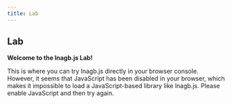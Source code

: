 ```yaml
---
title: Lab
---
```


## Lab

**Welcome to the lnagb.js Lab!**

<p>
	This is where you can try lnagb.js directly in your browser console.
	<span id="no-js">
		However, it seems that JavaScript has been disabled in your browser,
		which makes it impossible to load a JavaScript-based library like
		lnagb.js. Please enable JavaScript and then try again.
	</span>
</p>
<p id="success" hidden>
	lnagb.js has been loaded and is currently available on this web page under
	the namespace <code>lnagbjs</code>. <br/>
	Go ahead and play around with it in the browser console.
</p>

<script>

	document.getElementById( 'no-js' ).setAttribute( 'hidden', '' );

</script>
<script type="module">

	import * as lnagbjs from 'https://cdn.jsdelivr.net/gh/vecma-org/lnagb.js/src/index.js';

	window.lnagbjs = lnagbjs;
	window.a = new lnagbjs.Matrix( 2, 3, 3, 9, - 3, 10, 9, - 8 );
	window.b = new lnagbjs.Matrix( 3, 2, 2, - 1, - 9, 4, - 7, 6 );

	window.a.name = "A";
	window.b.name = "B";

</script>
<script>

	let suggestions = [

		"lnagbjs.Matrix.ZeroMatrix( 4, 5 )",
		"a.transpose()",
		"lnagbjs.Matrix.IdentityMatrix( 3 )",
		"b.multiply( a )",
		"new lnagbjs.Matrix( 3, 3, 4, 1, - 9, 7, 7, - 6 )",
		"a.multiplyScalar( - 1.5 )",
		"b.addRowTimesScalarToRow( 1, 2, 3 )"

	]

	console.log( "lnagb.js has been loaded as 'lnagbjs'." );
	console.log( "Two example matrices are available as variables a and b." );
	console.log( `Try typing '${suggestions[
		Math.floor( Math.random() * suggestions.length )
	]}'.` );

	document.getElementById( 'success' ).removeAttribute( 'hidden' );

</script>
